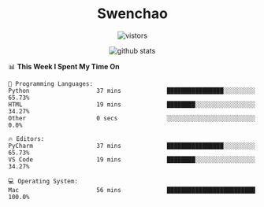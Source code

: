 <h1 align="center">Swenchao</h3>

<p align="center">
  <img src="https://visitor-badge.glitch.me/badge?page_id=Swenchao" alt="vistors" />
</p>

<p align="center">
  <img src="https://github-readme-stats.vercel.app/api?username=Swenchao&count_private=true&show_icons=true&theme=vue-dark&hide_title=true" alt="github stats" />
</p>

<!--START_SECTION:waka-->
📊 **This Week I Spent My Time On** 

```text
💬 Programming Languages: 
Python                   37 mins             ████████████████░░░░░░░░░   65.73% 
HTML                     19 mins             ████████░░░░░░░░░░░░░░░░░   34.27% 
Other                    0 secs              ░░░░░░░░░░░░░░░░░░░░░░░░░   0.0%

🔥 Editors: 
PyCharm                  37 mins             ████████████████░░░░░░░░░   65.73% 
VS Code                  19 mins             ████████░░░░░░░░░░░░░░░░░   34.27%

💻 Operating System: 
Mac                      56 mins             █████████████████████████   100.0%

```


<!--END_SECTION:waka-->
